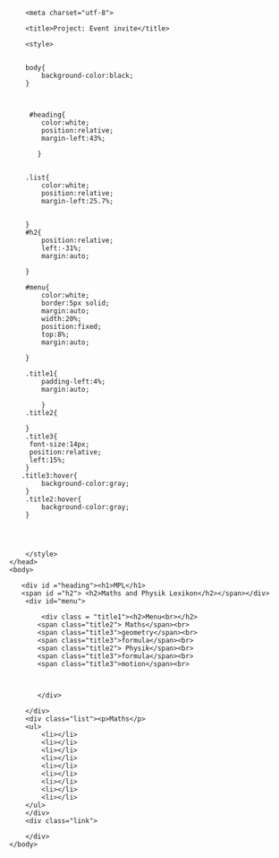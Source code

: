 <!DOCTYPE html>
<html>
    <head>
        
        <meta charset="utf-8">
        
        <title>Project: Event invite</title>
        
        <style>
        
        
        body{
            background-color:black;
        }
         
         
         
         #heading{
            color:white;
            position:relative;
            margin-left:43%;
            
           }
            
            
        .list{
            color:white;
            position:relative;
            margin-left:25.7%;
            
            
        }
        #h2{
            position:relative;
            left:-31%;
            margin:auto;
            
        }
        
        #menu{
            color:white;
            border:5px solid;
            margin:auto;
            width:20%;
            position:fixed;
            top:8%;
            margin:auto;
            
        }
        
        .title1{
            padding-left:4%;
            margin:auto;
            
            }
        .title2{
            
        }
        .title3{
         font-size:14px; 
         position:relative;
         left:15%;
        }
       .title3:hover{
            background-color:gray;
        }
        .title2:hover{
            background-color:gray;
        }
        
        
        
        
        </style>
    </head>
    <body>
        
       <div id ="heading"><h1>MPL</h1>
       <span id ="h2"> <h2>Maths and Physik Lexikon</h2></span></div>
        <div id="menu">
            
            <div class = "title1"><h2>Menu<br></h2>
           <span class="title2"> Maths</span><br>
           <span class="title3">geometry</span><br>
           <span class="title3">formula</span><br>
           <span class="title2"> Physik</span><br>
           <span class="title3">formula</span><br>
           <span class="title3">motion</span><br>
           
               
               
           </div>
            
        </div>
        <div class="list"><p>Maths</p>
        <ul>
            <li></li>
            <li></li>
            <li></li>
            <li></li>
            <li></li>
            <li></li>
            <li></li>
            <li></li>
            <li></li>
        </ul>
        </div>
        <div class="link">
            
        </div>
    </body>
</html>

